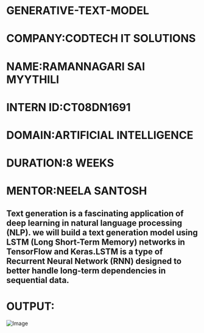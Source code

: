 # GENERATIVE-TEXT-MODEL
# COMPANY:CODTECH IT SOLUTIONS
# NAME:RAMANNAGARI SAI MYYTHILI
# INTERN ID:CT08DN1691
# DOMAIN:ARTIFICIAL INTELLIGENCE
# DURATION:8 WEEKS
# MENTOR:NEELA SANTOSH
## Text generation is a fascinating application of deep learning in natural language processing (NLP).  we will build a text generation model using LSTM (Long Short-Term Memory) networks in TensorFlow and Keras.LSTM is a type of Recurrent Neural Network (RNN) designed to better handle long-term dependencies in sequential data.

# OUTPUT:

![Image](https://github.com/user-attachments/assets/450608d3-1732-4635-a02a-c38f5b3df304)
